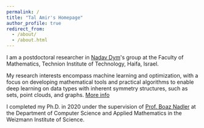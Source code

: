 ```yaml
---
permalink: /
title: "Tal Amir's Homepage"
author_profile: true
redirect_from: 
  - /about/
  - /about.html
---
```


I am a postdoctoral researcher in [Nadav Dym](https://nadavdym.github.io)'s group at the Faculty of Mathematics, Technion Institute of Technology, Haifa, Israel.

My research interests encompass machine learning and optimization, with a focus on developing mathematical tools and practical algorithms to enable deep learning on data types with inherent symmetry structures, such as sets, point clouds, and graphs. [More info](https://tal-amir.github.io/research/)

I completed my Ph.D. in 2020 under the supervision of [Prof. Boaz Nadler](https://www.weizmann.ac.il/math/Nadler/home) at the Department of Computer Science and Applied Mathematics in the Weizmann Institute of Science.
